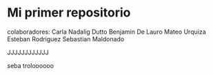 # Mi primer repositorio
colaboradores:
Carla Nadalig Dutto
Benjamin De Lauro
Mateo Urquiza
Esteban Rodriguez
Sebastian Maldonado

JJJJJJJJJJJJ


seba troloooooo